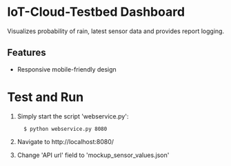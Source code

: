# IoT-Cloud-Testbed Dashboard
Visualizes probability of rain, latest sensor data and provides report logging. 

## Features
- Responsive mobile-friendly design


# Test and Run
1) Simply start the script 'webservice.py':

         $ python webservice.py 8080

2) Navigate to http://localhost:8080/

3) Change 'API url' field to 'mockup_sensor_values.json'
